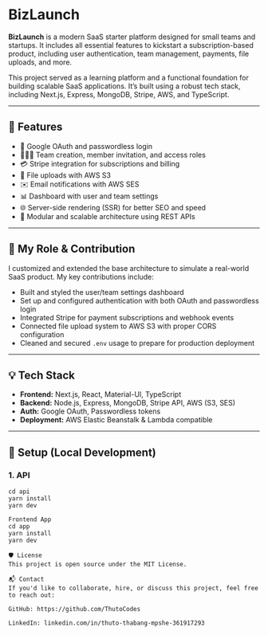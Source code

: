 # BizLaunch

**BizLaunch** is a modern SaaS starter platform designed for small teams and startups. It includes all essential features to kickstart a subscription-based product, including user authentication, team management, payments, file uploads, and more.

This project served as a learning platform and a functional foundation for building scalable SaaS applications. It’s built using a robust tech stack, including Next.js, Express, MongoDB, Stripe, AWS, and TypeScript.

---

## 🔧 Features

- 🔐 Google OAuth and passwordless login  
- 🧑‍🤝‍🧑 Team creation, member invitation, and access roles  
- 💳 Stripe integration for subscriptions and billing  
- 📁 File uploads with AWS S3  
- ✉️ Email notifications with AWS SES  
- 📊 Dashboard with user and team settings  
- 🌐 Server-side rendering (SSR) for better SEO and speed  
- 🔌 Modular and scalable architecture using REST APIs  

---

## 🧠 My Role & Contribution

I customized and extended the base architecture to simulate a real-world SaaS product. My key contributions include:

- Built and styled the user/team settings dashboard  
- Set up and configured authentication with both OAuth and passwordless login  
- Integrated Stripe for payment subscriptions and webhook events  
- Connected file upload system to AWS S3 with proper CORS configuration  
- Cleaned and secured `.env` usage to prepare for production deployment  

---

## 💡 Tech Stack

- **Frontend:** Next.js, React, Material-UI, TypeScript  
- **Backend:** Node.js, Express, MongoDB, Stripe API, AWS (S3, SES)  
- **Auth:** Google OAuth, Passwordless tokens  
- **Deployment:** AWS Elastic Beanstalk & Lambda compatible  

---

## 🚀 Setup (Local Development)

### 1. API
```
cd api
yarn install
yarn dev

Frontend App
cd app
yarn install
yarn dev

🛡 License
This project is open source under the MIT License.

📬 Contact
If you'd like to collaborate, hire, or discuss this project, feel free to reach out:

GitHub: https://github.com/ThutoCodes

LinkedIn: linkedin.com/in/thuto-thabang-mpshe-361917293
